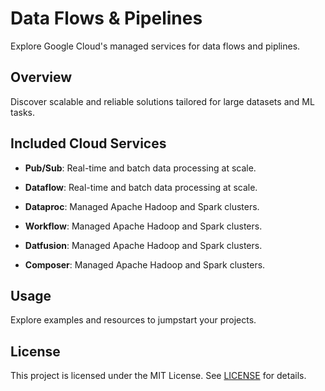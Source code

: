# Data Flows & Pipelines

Explore Google Cloud's managed services for data flows and piplines.

## Overview

Discover scalable and reliable solutions tailored for large datasets and ML tasks.

## Included Cloud Services

- **Pub/Sub**: Real-time and batch data processing at scale.

- **Dataflow**: Real-time and batch data processing at scale.

- **Dataproc**: Managed Apache Hadoop and Spark clusters.

- **Workflow**: Managed Apache Hadoop and Spark clusters.

- **Datfusion**: Managed Apache Hadoop and Spark clusters.

- **Composer**: Managed Apache Hadoop and Spark clusters.

## Usage

Explore examples and resources to jumpstart your projects.

## License

This project is licensed under the MIT License. See [LICENSE](LICENSE) for details.

